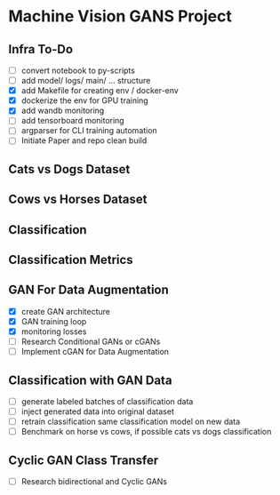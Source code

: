 # Machine Vision GANS Project

## Infra To-Do
- [ ] convert notebook to py-scripts
- [ ] add model/ logs/ main/ ... structure
- [x] add Makefile for creating env / docker-env
- [x] dockerize the env for GPU training
- [x] add wandb monitoring
- [ ] add tensorboard monitoring
- [ ] argparser for CLI training automation
- [ ] Initiate Paper and repo clean build

## Cats vs Dogs Dataset

## Cows vs Horses Dataset

## Classification

## Classification Metrics

## GAN For Data Augmentation
- [x] create GAN architecture
- [x] GAN training loop
- [x] monitoring losses
- [ ] Research Conditional GANs or cGANs
- [ ] Implement cGAN for Data Augmentation

## Classification with GAN Data
- [ ] generate labeled batches of classification data
- [ ] inject generated data into original dataset
- [ ] retrain classification same classification model on new data
- [ ] Benchmark on horse vs cows, if possible cats vs dogs classification

## Cyclic GAN Class Transfer
- [ ] Research bidirectional and Cyclic GANs
